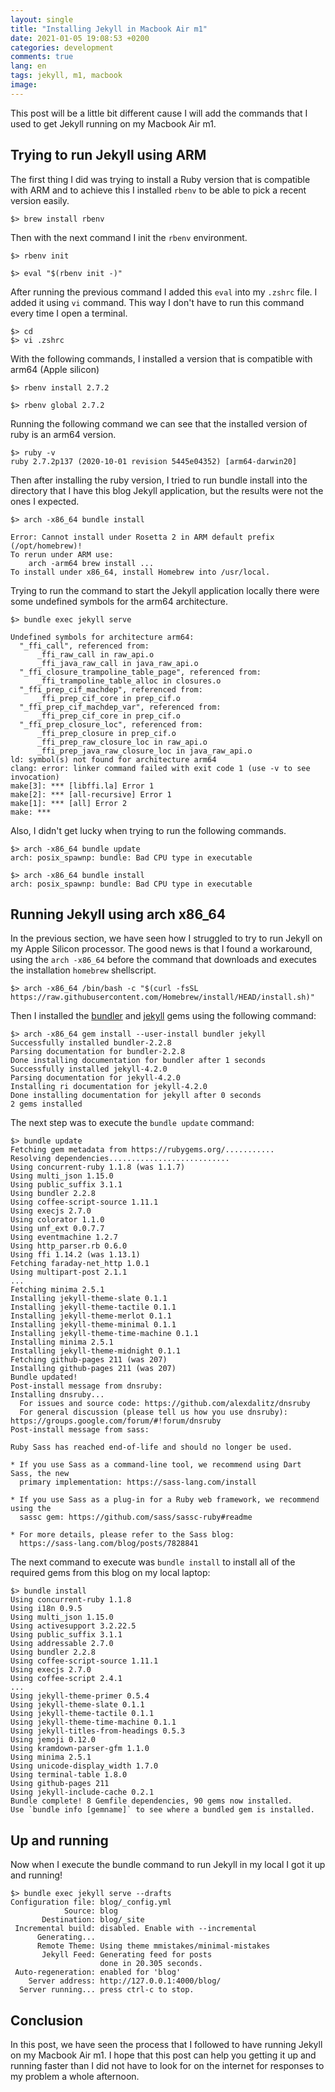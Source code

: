 ```yaml
---
layout: single
title: "Installing Jekyll in Macbook Air m1"
date: 2021-01-05 19:08:53 +0200
categories: development
comments: true
lang: en
tags: jekyll, m1, macbook
image: 
---
```


This post will be a little bit different cause I will add the commands that I used to get Jekyll running on my Macbook Air m1.

## Trying to run Jekyll using ARM
 

The first thing I did was trying to install a Ruby version that is compatible with ARM and to achieve this I installed `rbenv` to be able to pick a recent version easily.

```console
$> brew install rbenv
```

Then with the next command I init the `rbenv` environment.

```console
$> rbenv init
```

```console
$> eval "$(rbenv init -)"
```

After running the previous command I added this `eval` into my `.zshrc` file. I added it using `vi` command. This way I don't have to run this command every time I open a terminal.

```console
$> cd 
$> vi .zshrc   
```
With the following commands, I installed a version that is compatible with arm64 (Apple silicon)

```console
$> rbenv install 2.7.2
```

```console
$> rbenv global 2.7.2
```

Running the following command we can see that the installed version of ruby is an arm64 version. 

```console
$> ruby -v
ruby 2.7.2p137 (2020-10-01 revision 5445e04352) [arm64-darwin20]
```

Then after installing the ruby version, I tried to run bundle install into the directory that I have this blog Jekyll application, but the results were not the ones I expected.  

```console
$> arch -x86_64 bundle install

Error: Cannot install under Rosetta 2 in ARM default prefix (/opt/homebrew)!
To rerun under ARM use:
    arch -arm64 brew install ...
To install under x86_64, install Homebrew into /usr/local.
```

Trying to run the command to start the Jekyll application locally there were some undefined symbols for the arm64 architecture. 

```console
$> bundle exec jekyll serve

Undefined symbols for architecture arm64:
  "_ffi_call", referenced from:
      _ffi_raw_call in raw_api.o
      _ffi_java_raw_call in java_raw_api.o
  "_ffi_closure_trampoline_table_page", referenced from:
      _ffi_trampoline_table_alloc in closures.o
  "_ffi_prep_cif_machdep", referenced from:
      _ffi_prep_cif_core in prep_cif.o
  "_ffi_prep_cif_machdep_var", referenced from:
      _ffi_prep_cif_core in prep_cif.o
  "_ffi_prep_closure_loc", referenced from:
      _ffi_prep_closure in prep_cif.o
      _ffi_prep_raw_closure_loc in raw_api.o
      _ffi_prep_java_raw_closure_loc in java_raw_api.o
ld: symbol(s) not found for architecture arm64
clang: error: linker command failed with exit code 1 (use -v to see invocation)
make[3]: *** [libffi.la] Error 1
make[2]: *** [all-recursive] Error 1
make[1]: *** [all] Error 2
make: ***
```

Also, I didn't get lucky when trying to run the following commands.

```console
$> arch -x86_64 bundle update
arch: posix_spawnp: bundle: Bad CPU type in executable
```

```console
$> arch -x86_64 bundle install
arch: posix_spawnp: bundle: Bad CPU type in executable
```

## Running Jekyll using arch x86_64

In the previous section, we have seen how I struggled to try to run Jekyll on my Apple Silicon processor. The good news is that I found a workaround, using the `arch -x86_64` before the command that downloads and executes the installation `homebrew` shellscript.   

```console
$> arch -x86_64 /bin/bash -c "$(curl -fsSL https://raw.githubusercontent.com/Homebrew/install/HEAD/install.sh)"
```
Then I installed the <a href="https://rubygems.org/gems/bundler">bundler</a> and <a href="https://rubygems.org/gems/jekyll">jekyll</a> gems using the following command:

```console
$> arch -x86_64 gem install --user-install bundler jekyll
Successfully installed bundler-2.2.8
Parsing documentation for bundler-2.2.8
Done installing documentation for bundler after 1 seconds
Successfully installed jekyll-4.2.0
Parsing documentation for jekyll-4.2.0
Installing ri documentation for jekyll-4.2.0
Done installing documentation for jekyll after 0 seconds
2 gems installed
```
The next step was to execute the `bundle update` command:
```console
$> bundle update
Fetching gem metadata from https://rubygems.org/...........
Resolving dependencies...........................
Using concurrent-ruby 1.1.8 (was 1.1.7)
Using multi_json 1.15.0
Using public_suffix 3.1.1
Using bundler 2.2.8
Using coffee-script-source 1.11.1
Using execjs 2.7.0
Using colorator 1.1.0
Using unf_ext 0.0.7.7
Using eventmachine 1.2.7
Using http_parser.rb 0.6.0
Using ffi 1.14.2 (was 1.13.1)
Fetching faraday-net_http 1.0.1
Using multipart-post 2.1.1
...
Fetching minima 2.5.1
Installing jekyll-theme-slate 0.1.1
Installing jekyll-theme-tactile 0.1.1
Installing jekyll-theme-merlot 0.1.1
Installing jekyll-theme-minimal 0.1.1
Installing jekyll-theme-time-machine 0.1.1
Installing minima 2.5.1
Installing jekyll-theme-midnight 0.1.1
Fetching github-pages 211 (was 207)
Installing github-pages 211 (was 207)
Bundle updated!
Post-install message from dnsruby:
Installing dnsruby...
  For issues and source code: https://github.com/alexdalitz/dnsruby
  For general discussion (please tell us how you use dnsruby): https://groups.google.com/forum/#!forum/dnsruby
Post-install message from sass:

Ruby Sass has reached end-of-life and should no longer be used.

* If you use Sass as a command-line tool, we recommend using Dart Sass, the new
  primary implementation: https://sass-lang.com/install

* If you use Sass as a plug-in for a Ruby web framework, we recommend using the
  sassc gem: https://github.com/sass/sassc-ruby#readme

* For more details, please refer to the Sass blog:
  https://sass-lang.com/blog/posts/7828841
```

The next command to execute was `bundle install` to install all of the required gems from this blog on my local laptop:

```console
$> bundle install
Using concurrent-ruby 1.1.8
Using i18n 0.9.5
Using multi_json 1.15.0
Using activesupport 3.2.22.5
Using public_suffix 3.1.1
Using addressable 2.7.0
Using bundler 2.2.8
Using coffee-script-source 1.11.1
Using execjs 2.7.0
Using coffee-script 2.4.1
...
Using jekyll-theme-primer 0.5.4
Using jekyll-theme-slate 0.1.1
Using jekyll-theme-tactile 0.1.1
Using jekyll-theme-time-machine 0.1.1
Using jekyll-titles-from-headings 0.5.3
Using jemoji 0.12.0
Using kramdown-parser-gfm 1.1.0
Using minima 2.5.1
Using unicode-display_width 1.7.0
Using terminal-table 1.8.0
Using github-pages 211
Using jekyll-include-cache 0.2.1
Bundle complete! 8 Gemfile dependencies, 90 gems now installed.
Use `bundle info [gemname]` to see where a bundled gem is installed.
```

## Up and running

Now when I execute the bundle command to run Jekyll in my local I got it up and running!

```console
$> bundle exec jekyll serve --drafts
Configuration file: blog/_config.yml
            Source: blog
       Destination: blog/_site
 Incremental build: disabled. Enable with --incremental
      Generating... 
      Remote Theme: Using theme mmistakes/minimal-mistakes
       Jekyll Feed: Generating feed for posts
                    done in 20.305 seconds.
 Auto-regeneration: enabled for 'blog'
    Server address: http://127.0.0.1:4000/blog/
  Server running... press ctrl-c to stop.
```

## Conclusion

In this post, we have seen the process that I followed to have running Jekyll on my Macbook Air m1. I hope that this post can help you getting it up and running faster than I did not have to look for on the internet for responses to my problem a whole afternoon. 